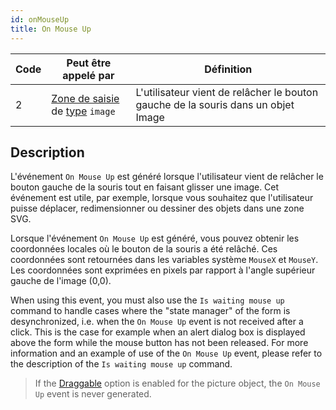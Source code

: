 ```yaml
---
id: onMouseUp
title: On Mouse Up
---
```


| Code | Peut être appelé par                                                                                     | Définition                                                                        |
| ---- | -------------------------------------------------------------------------------------------------------- | --------------------------------------------------------------------------------- |
| 2    | [Zone de saisie](FormObjects/input_overview.md) de [type](FormObjects/properties_Object.md#type) `image` | L'utilisateur vient de relâcher le bouton gauche de la souris dans un objet Image |


## Description

L'événement `On Mouse Up` est généré lorsque l'utilisateur vient de relâcher le bouton gauche de la souris tout en faisant glisser une image. Cet événement est utile, par exemple, lorsque vous souhaitez que l'utilisateur puisse déplacer, redimensionner ou dessiner des objets dans une zone SVG.

Lorsque l'événement `On Mouse Up` est généré, vous pouvez obtenir les coordonnées locales où le bouton de la souris a été relâché. Ces coordonnées sont retournées dans les variables système `MouseX` et `MouseY`. Les coordonnées sont exprimées en pixels par rapport à l'angle supérieur gauche de l'image (0,0).

When using this event, you must also use the `Is waiting mouse up` command to handle cases where the "state manager" of the form is desynchronized, i.e. when the `On Mouse Up` event is not received after a click. This is the case for example when an alert dialog box is displayed above the form while the mouse button has not been released. For more information and an example of use of the `On Mouse Up` event, please refer to the description of the `Is waiting mouse up` command.

> If the [Draggable](FormObjects/properties_Action.md#draggable) option is enabled for the picture object, the `On Mouse Up` event is never generated. 
